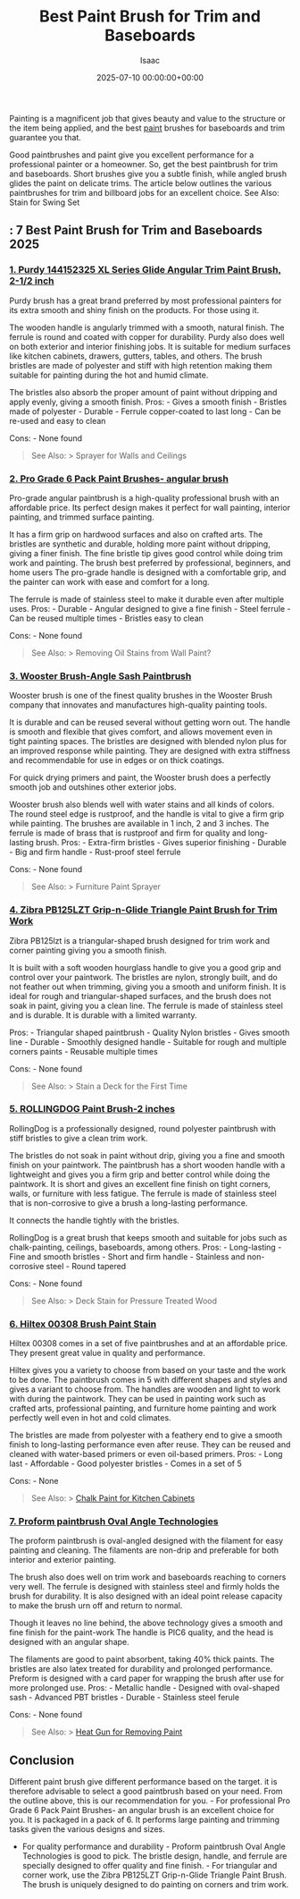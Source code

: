 ﻿---
title: Best Paint Brush for Trim and Baseboards
description: Painting is a magnificent job that gives beauty and value to the structure or the item being applied, and the best paint brushes for baseboards and trim...
slug: /best-paint-brush-for-trim-and-baseboards/
date: 2025-07-10 00:00:00+00:00
lastmod: 2025-07-10 00:00:00+03:00
author: Isaac
categories:
- Paint
tags:
- paint
- brush
- trim
layout: post
---

Painting is a magnificent job that gives beauty and value to the structure or the item being applied, and the best [paint](https://pestpolicy.com/best-paint-brush-for-smooth-finish/) brushes for baseboards and trim guarantee you that.

Good paintbrushes and paint give you excellent performance for a professional painter or a homeowner. So, get the best paintbrush for trim and baseboards. Short brushes give you a subtle finish, while angled brush glides the paint on delicate trims. The article below outlines the various paintbrushes for trim and billboard jobs for an excellent choice. See Also: Stain for Swing Set

##  : 7 Best Paint Brush for Trim and Baseboards 2025

###  [1. Purdy 144152325 XL Series Glide Angular Trim Paint Brush, 2-1/2 inch](https://www.amazon.com/dp/B0000DH4KH/?tag=p-policy-20)

Purdy brush has a great brand preferred by most professional painters for its extra smooth and shiny finish on the products. For those using it.

The wooden handle is angularly trimmed with a smooth, natural finish. The ferrule is round and coated with copper for durability. Purdy also does well on both exterior and interior finishing jobs. It is suitable for medium surfaces like kitchen cabinets, drawers, gutters, tables, and others. The brush bristles are made of polyester and stiff with high retention making them suitable for painting during the hot and humid climate.

The bristles also absorb the proper amount of paint without dripping and apply evenly, giving a smooth finish. Pros: - Gives a smooth finish - Bristles made of polyester - Durable - Ferrule copper-coated to last long - Can be re-used and easy to clean

Cons: - None found

> See Also: > Sprayer for Walls and Ceilings

###  [2. Pro Grade 6 Pack Paint Brushes- angular brush](https://www.amazon.com/dp/B07CB1Y7CN/?tag=p-policy-20)

Pro-grade angular paintbrush is a high-quality professional brush with an affordable price. Its perfect design makes it perfect for wall painting, interior painting, and trimmed surface painting.

It has a firm grip on hardwood surfaces and also on crafted arts. The bristles are synthetic and durable, holding more paint without dripping, giving a finer finish. The fine bristle tip gives good control while doing trim work and painting. The brush best preferred by professional, beginners, and home users The pro-grade handle is designed with a comfortable grip, and the painter can work with ease and comfort for a long.

The ferrule is made of stainless steel to make it durable even after multiple uses. Pros: - Durable - Angular designed to give a fine finish - Steel ferrule - Can be reused multiple times - Bristles easy to clean

Cons: - None found

> See Also: > Removing Oil Stains from Wall Paint?

###  [3. Wooster Brush-Angle Sash Paintbrush](https://www.amazon.com/dp/B002YC06T2/?tag=p-policy-20)

Wooster brush is one of the finest quality brushes in the Wooster Brush company that innovates and manufactures high-quality painting tools.

It is durable and can be reused several without getting worn out. The handle is smooth and flexible that gives comfort, and allows movement even in tight painting spaces. The bristles are designed with blended nylon plus for an improved response while painting. They are designed with extra stiffness and recommendable for use in edges or on thick coatings.

For quick drying primers and paint, the Wooster brush does a perfectly smooth job and outshines other exterior jobs.

Wooster brush also blends well with water stains and all kinds of colors. The round steel edge is rustproof, and the handle is vital to give a firm grip while painting. The brushes are available in 1 inch, 2 and 3 inches. The ferrule is made of brass that is rustproof and firm for quality and long-lasting brush. Pros: - Extra-firm bristles - Gives superior finishing - Durable - Big and firm handle - Rust-proof steel ferrule

Cons: - None found

> See Also: > Furniture Paint Sprayer

###  [4. Zibra PB125LZT Grip-n-Glide Triangle Paint Brush for Trim Work](https://www.amazon.com/dp/B000O3OQBM/?tag=p-policy-20)

Zibra PB125lzt is a triangular-shaped brush designed for trim work and corner painting giving you a smooth finish.

It is built with a soft wooden hourglass handle to give you a good grip and control over your paintwork. The bristles are nylon, strongly built, and do not feather out when trimming, giving you a smooth and uniform finish. It is ideal for rough and triangular-shaped surfaces, and the brush does not soak in paint, giving you a clean line. The ferrule is made of stainless steel and is durable. It is durable with a limited warranty.

Pros: - Triangular shaped paintbrush - Quality Nylon bristles - Gives smooth line - Durable - Smoothly designed handle - Suitable for rough and multiple corners paints - Reusable multiple times

Cons: - None found

> See Also: > Stain a Deck for the First Time

###  [5. ROLLINGDOG Paint Brush-2 inches](https://www.amazon.com/dp/B07G521SC6/?tag=p-policy-20)

RollingDog is a professionally designed, round polyester paintbrush with stiff bristles to give a clean trim work.

The bristles do not soak in paint without drip, giving you a fine and smooth finish on your paintwork. The paintbrush has a short wooden handle with a lightweight and gives you a firm grip and better control while doing the paintwork. It is short and gives an excellent fine finish on tight corners, walls, or furniture with less fatigue. The ferrule is made of stainless steel that is non-corrosive to give a brush a long-lasting performance.

It connects the handle tightly with the bristles.

RollingDog is a great brush that keeps smooth and suitable for jobs such as chalk-painting, ceilings, baseboards, among others. Pros: - Long-lasting - Fine and smooth bristles - Short and firm handle - Stainless and non-corrosive steel - Round tapered

Cons: - None found

> See Also: > Deck Stain for Pressure Treated Wood

###  [6. Hiltex 00308 Brush Paint Stain](https://www.amazon.com/dp/B000PQTYTC/?tag=p-policy-20)

Hiltex 00308 comes in a set of five paintbrushes and at an affordable price. They present great value in quality and performance.

Hiltex gives you a variety to choose from based on your taste and the work to be done. The paintbrush comes in 5 with different shapes and styles and gives a variant to choose from. The handles are wooden and light to work with during the paintwork. They can be used in painting work such as crafted arts, professional painting, and furniture home painting and work perfectly well even in hot and cold climates.

The bristles are made from polyester with a feathery end to give a smooth finish to long-lasting performance even after reuse. They can be reused and cleaned with water-based primers or even oil-based primers. Pros: - Long last - Affordable - Good polyester bristles - Comes in a set of 5

Cons: - None

> See Also: > [Chalk Paint for Kitchen Cabinets](https://pestpolicy.com/best-chalk-paint-for-kitchen-cabinets/)

###  [7. Proform paintbrush Oval Angle Technologies](https://www.amazon.com/dp/B008VFWPA4/?tag=p-policy-20)

The proform paintbrush is oval-angled designed with the filament for easy painting and cleaning. The filaments are non-drip and preferable for both interior and exterior painting.

The brush also does well on trim work and baseboards reaching to corners very well. The ferrule is designed with stainless steel and firmly holds the brush for durability. It is also designed with an ideal point release capacity to make the brush urn off and return to normal.

Though it leaves no line behind, the above technology gives a smooth and fine finish for the paint-work The handle is PIC6 quality, and the head is designed with an angular shape.

The filaments are good to paint absorbent, taking 40% thick paints. The bristles are also latex treated for durability and prolonged performance. Preform is designed with a card paper for wrapping the brush after use for more prolonged use. Pros: - Metallic handle - Designed with oval-shaped sash - Advanced PBT bristles - Durable - Stainless steel ferule

Cons: - None found

> See Also: > [Heat Gun for Removing Paint](https://pestpolicy.com/best-heat-gun-for-removing-paint/)

##  Conclusion

Different paint brush give different performance based on the target. it is therefore advisable to select a good paintbrush based on your need. From the outline above, this is our recommendation for you. - For professional Pro Grade 6 Pack Paint Brushes- an angular brush is an excellent choice for you. It is packaged in a pack of 6. It performs large painting and trimming tasks given the various designs and sizes.

- For quality performance and durability - Proform paintbrush Oval Angle Technologies is good to pick. The bristle design, handle, and ferrule are specially designed to offer quality and fine finish. - For triangular and corner work, use the Zibra PB125LZT Grip-n-Glide Triangle Paint Brush. The brush is uniquely designed to do painting on corners and trim work.


